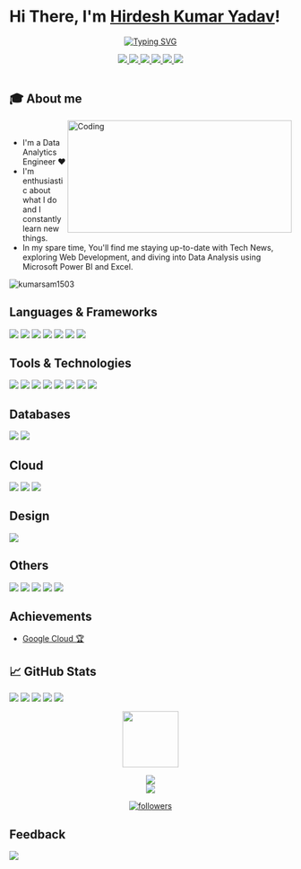 # Hi There, I'm [Hirdesh Kumar Yadav](https://www.linkedin.com/in/hirdesh-kumar-yadav/)!<!--[<a href="https://<name>.github.io/My_Portfolio/">KUMARSAM1503</a>]  <img src="https://github.com/TheDudeThatCode/TheDudeThatCode/blob/master/Assets/Hi.gif" width="29px"> -->
<!--# Hey There <img src="https://github.com/TheDudeThatCode/TheDudeThatCode/blob/master/Assets/Hi.gif" width="29px"> I'm [Hirdesh Kumar Yadav](https://www.linkedin.com/in/hirdesh-kumar-yadav/)! -->
<div align="center">
 
[![Typing SVG](https://readme-typing-svg.herokuapp.com?font=Robot-Bold&size=30&color=fff&center=true&vCenter=true&width=900&height=110&lines=Specialist+in+Data+Visualization;Passionate+Web+Developer;Data+Analyst+with+Expertise+in+Power+BI;Freelancer)](https://git.io/typing-svg)

<a href="https://www.linkedin.com/in/hirdesh-kumar-yadav/">
  <img src="https://img.shields.io/badge/LinkedIn-0077B5?style=for-the-badge&logo=linkedin&logoColor=white" /> 
 </a> 
<a href="mailto:hirdeshb54@gmail.com">
  <img src="https://img.shields.io/badge/Gmail-D14836?style=for-the-badge&logo=gmail&logoColor=white"   />
</a>
<!--<a href="https://twitter.com/thevikram_seth">
  <img src="https://img.shields.io/badge/Twitter-1DA1F2?style=for-the-badge&logo=twitter&logoColor=white"   />
</a>-->
<a href="https://www.instagram.com/kumarhirdesh15/">
  <img src="https://img.shields.io/badge/Instagram-cd486b?style=for-the-badge&logo=instagram&logoColor=white" />
</a>
<a href="https://www.telegram.com/Er_Vijay_Kumar15">
  <img src="https://img.shields.io/badge/Telegram-2CA5E0?style=for-the-badge&logo=telegram&logoColor=white" />
</a>
<!--<a href="https://us05web.zoom.us/profile">
  <img src="https://img.shields.io/badge/Zoom-2D8CFF?style=for-the-badge&logo=zoom&logoColor=white" />
</a>-->
<a href="https://www.youtube.com/@technonature80">
	<img src="https://img.shields.io/badge/YouTube-FF0000?style=for-the-badge&logo=youtube&logoColor=white" />
</a>
<a href="https://www.facebook.com/hirdeshkumar.yadav.73/">
  <img src="https://img.shields.io/badge/Facebook-316FF6?style=for-the-badge&logo=facebook&logoColor=white" />
</a>

<!--<a href="WhatsApp user">
  <img srec="https://img.shields.io/badge/WhatsApp-25D366?style=for-the-badge&logo=whatsapp&logoColor=white" />
</a>-->
    
<!--<a href="https://www.buymeacoffee.com/iamvikramkumar5">
	<img src="https://img.shields.io/badge/Buy_Me_A_Coffee-FFDD00?style=for-the-badge&logo=buy-me-a-coffee&logoColor=black" />
</a>-->
</div>
<br>

## 🎓 About me
<img align="right" alt="Coding" width="400" height="200" src="https://user-images.githubusercontent.com/31332352/119162644-9ec37580-ba28-11eb-8e73-b76149197a1e.gif"><br>
- I'm a Data Analytics Engineer ❤️
- I'm enthusiastic about what I do and I constantly learn new things. 
- In my spare time, You'll find me staying up-to-date with Tech News, exploring Web Development, and diving into Data Analysis using Microsoft Power BI and Excel.
<p align="left"> <img src="https://komarev.com/ghpvc/?username=kumarsam1503&label=Profile%20views&color=0e75b6&style=flat" alt="kumarsam1503" /> </p>

<!-- ##  ✔ Technologies  -->

<!-- ### Languages⚡
<img src="https://img.shields.io/badge/Python-FFD43B?style=for-the-badge&logo=python&logoColor=darkgreen" /> <img src="https://img.shields.io/badge/Java-ED8B00?style=for-the-badge&logo=java&logoColor=white" />
 -->
## Languages & Frameworks
<img src="https://img.shields.io/badge/HTML5-E34F26?style=for-the-badge&logo=html5&logoColor=white" /> <img src="https://img.shields.io/badge/CSS3-1572B6?style=for-the-badge&logo=css3&logoColor=white" /> <img src="https://img.shields.io/badge/JavaScript-323330?style=for-the-badge&logo=javascript&logoColor=F7DF1E" /> <img src="https://img.shields.io/badge/java-%23ED8B00.svg?style=for-the-badge&logo=openjdk&logoColor=white" /> <img src="https://img.shields.io/badge/c++-%2300599C.svg?style=for-the-badge&logo=c%2B%2B&logoColor=white"/>  <img src="https://img.shields.io/badge/Python-FFD43B?style=for-the-badge&logo=python&logoColor=blue" /> <img src="https://img.shields.io/badge/r-%23276DC3.svg?style=for-the-badge&logo=r&logoColor=white" /> <!--<img src="https://img.shields.io/badge/Django-092E20?style=for-the-badge&logo=django&logoColor=green" />--> <!-- <img src="https://img.shields.io/badge/express.js-%23404d59.svg?style=for-the-badge&logo=express&logoColor=%2361DAFB" />--> <!-- <img src="https://img.shields.io/badge/react-%2320232a.svg?style=for-the-badge&logo=react&logoColor=%2361DAFB"  />--> <!--<img src="https://img.shields.io/badge/node.js-6DA55F?style=for-the-badge&logo=node.js&logoColor=white"/> <img src="https://img.shields.io/badge/WordPress-%23117AC9.svg?style=for-the-badge&logo=WordPress&logoColor=white" /> -->  

## Tools & Technologies
<img src="https://img.shields.io/badge/Microsoft_Excel-217346?style=for-the-badge&logo=microsoft-excel&logoColor=white" /> <img src="https://img.shields.io/badge/Microsoft_Power_BI-%2300599C.svg?style=for-the-badge&logo=microsoft-pbi&logoColor=white"/> <img src="https://img.shields.io/badge/WebStorm-000000?style=for-the-badge&logo=WebStorm&logoColor=white" /> <img src="https://img.shields.io/badge/RStudio-4285F4?style=for-the-badge&logo=rstudio&logoColor=white" /> <img src="https://img.shields.io/badge/PyCharm-000000.svg?&style=for-the-badge&logo=PyCharm&logoColor=white" /> <img src="https://img.shields.io/badge/jupyter-%23FA0F00.svg?style=for-the-badge&logo=jupyter&logoColor=white" /> <img src="https://img.shields.io/badge/Android-3DDC84?style=for-the-badge&logo=android&logoColor=white" /> <img src="https://img.shields.io/badge/IntelliJ_IDEA-000000.svg?style=for-the-badge&logo=intellij-idea&logoColor=white" />

## Databases
<img src="https://img.shields.io/badge/mysql-%2300f.svg?style=for-the-badge&logo=mysql&logoColor=white"/> <img src="https://img.shields.io/badge/MongoDB-%234ea94b.svg?style=for-the-badge&logo=mongodb&logoColor=white" /> <!-- <img src="https://img.shields.io/badge/Firebase-039BE5?style=for-the-badge&logo=Firebase&logoColor=white" /> -->

## Cloud
<img src="https://img.shields.io/badge/Amazon_AWS-232F3E?style=for-the-badge&logo=amazon-aws&logoColor=yellow" /> <img src="https://img.shields.io/badge/GoogleCloud-%234285F4.svg?style=for-the-badge&logo=google-cloud&logoColor=white"/> <img src="https://img.shields.io/badge/azure-%230072C6.svg?style=for-the-badge&logo=microsoftazure&logoColor=white"/>

## Design
<!--<img src="https://img.shields.io/badge/figma-%23F24E1E.svg?style=for-the-badge&logo=figma&logoColor=white" />--> <img src="https://img.shields.io/badge/Canva-%2300C4CC.svg?style=for-the-badge&logo=Canva&logoColor=white" />


## Others
<img src="https://img.shields.io/badge/Docker-2CA5E0?style=for-the-badge&logo=docker&logoColor=white"> <img src="https://img.shields.io/badge/Git-F05032?style=for-the-badge&logo=git&logoColor=white"> <img src="https://img.shields.io/badge/GitHub-100000?style=for-the-badge&logo=github&logoColor=white"> <img src="https://img.shields.io/badge/Linux-FCC624?style=for-the-badge&logo=linux&logoColor=black" /> <img src="https://img.shields.io/badge/terraform-%235835CC.svg?style=for-the-badge&logo=terraform&logoColor=white" /> 

## Achievements
<!-- - [Microsoft Azure Badges 📛](https://learn.microsoft.com/en-us/users/vikramkumar5/) <br> 
- [Microsoft Azure Trophies 🏆](https://learn.microsoft.com/en-us/users/vikramkumar5/) <br> -->
- [Google Cloud 🏆 ](https://www.cloudskillsboost.google/public_profiles/66aaa14e-9257-4292-a352-9236b67dbfec) <br>


<!-- ## Certification 🎓

- [HashiCorp Certified: Terraform Associate (002)](--link -- ) <br> <br> -->

## 📈 GitHub Stats

[![](https://github-profile-summary-cards.vercel.app/api/cards/profile-details?username=kumarsam1503&theme=tokyonight)](https://github.com/vn7n24fzkq/github-profile-summary-cards) [![](https://github-profile-summary-cards.vercel.app/api/cards/repos-per-language?username=kumarsam1503&theme=tokyonight)](https://github.com/vn7n24fzkq/github-profile-summary-cards) [![](https://github-profile-summary-cards.vercel.app/api/cards/most-commit-language?username=kumarsam1503&theme=tokyonight)](https://github.com/vn7n24fzkq/github-profile-summary-cards)      ![](https://github-profile-summary-cards.vercel.app/api/cards/stats?username=kumarsam1503&theme=tokyonight)  [![](https://github-profile-summary-cards.vercel.app/api/cards/productive-time?username=kumarsam1503&theme=tokyonight)](https://github.com/vn7n24fzkq/github-profile-summary-cards)




<!--🏆TROPHYGIF-->
<p align="center">
<img src="https://media.tenor.com/0ENB5HuTH0gAAAAi/trophy-beker.gif"  width="100px" height="100px"></p>
  
<!--🏆TROPHY / 🌐WEBSITE: https://github.com/ryo-ma/github-profile-trophy -->
<div align="center">
<img src="https://github-profile-trophy.vercel.app/?username=kumarsam1503&theme=matrix&no-bg=true&no-frame=true&row=1&column=4&title=MultiLanguage,Commits,Followers,PullRequest">
 </div>

<div align="center">
<img src="https://github-profile-trophy.vercel.app/?username=kumarsam1503&theme=matrix&no-bg=true&no-frame=true&row=1&column=4&title=Repositories,Issues,Organizations,Stars">
 </div>

 <!--👨‍💻STACKOVERFLOW / 🌐WEBSITE: https://github.com/omidnikrah/github-readme-stackoverflow -->
<p align="center">
<a href="https://camo.githubusercontent.com/30c44016d9071a2853f6717d5a75e9ee1b97800d7c5ce8be5f5c87c71b0fcdf9/68747470733a2f2f6769746875622d726561646d652d737461636b6f766572666c6f772e76657263656c2e6170702f3f7573657249443d3134363032393135267468656d653d6461726b">
</a>

<!--📛BADGES / 🌐WEBSITE: https://github.com/DenverCoder1/custom-icon-badges && https://github.com/idealclover/GitHub-Star-Counter -->
<!--<p align="center">
  <a href="https://github.com/kumarsam1503?tab=stars&sort=stargazers">
    <img alt="total stars" title="Total stars on GitHub" src="https://custom-icon-badges.demolab.com/badge/dynamic/json?logo=star&color=55960c&labelColor=488207&label=Stars&style=for-the-badge&query=%24.stars&url=https://api.github-star-counter.workers.dev/user/kumarsam1503"/>
  </a>-->
<a href="https://github.com/kumarsam1503?tab=followers">
    <img alt="followers" title="Follow me on Github" src="https://custom-icon-badges.herokuapp.com/github/followers/kumarsam1503?color=23960c&labelColor=188207&style=for-the-badge&logo=person-add&label=Followers&logoColor=white"/>
</a>

## Feedback
<img src="https://img.shields.io/badge/Ask%20me-anything-1abc9c.svg?style=for-the-badge&logo=feedback&logoColor=white" />
